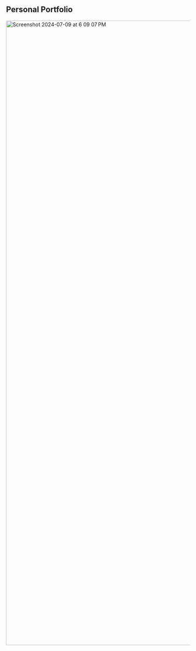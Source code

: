 ## Personal Portfolio

<img width="1710" alt="Screenshot 2024-07-09 at 6 09 07 PM" src="/var/folders/m3/s1b6j43n1tgc6tz8rrjkpw340000gn/T/TemporaryItems/NSIRD_screencaptureui_PJ4skm/Screenshot 2024-07-17 at 5.03.52 PM.png">
